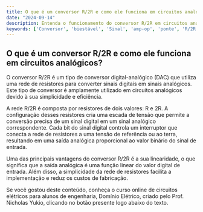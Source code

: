 ```yaml
---
title: O que é um conversor R/2R e como ele funciona em circuitos analógicos?
date: "2024-09-14"
description: Entenda o funcionamento do conversor R/2R em circuitos analógicos e sua importância na engenharia elétrica.
keywords: ['Conversor', 'biestável', 'Sinal', 'amp-op', 'ponte', 'R/2R', 'Amplificador']
---
```


## O que é um conversor R/2R e como ele funciona em circuitos analógicos?

O conversor R/2R é um tipo de conversor digital-analógico (DAC) que utiliza uma rede de resistores para converter sinais digitais em sinais analógicos. Este tipo de conversor é amplamente utilizado em circuitos analógicos devido à sua simplicidade e eficiência.

A rede R/2R é composta por resistores de dois valores: R e 2R. A configuração desses resistores cria uma escada de tensão que permite a conversão precisa de um sinal digital em um sinal analógico correspondente. Cada bit do sinal digital controla um interruptor que conecta a rede de resistores a uma tensão de referência ou ao terra, resultando em uma saída analógica proporcional ao valor binário do sinal de entrada.

Uma das principais vantagens do conversor R/2R é a sua linearidade, o que significa que a saída analógica é uma função linear do valor digital de entrada. Além disso, a simplicidade da rede de resistores facilita a implementação e reduz os custos de fabricação.

Se você gostou deste conteúdo, conheça o curso online de circuitos elétricos para alunos de engenharia, Domínio Elétrico, criado pelo Prof. Nicholas Yukio, clicando no botão presente logo abaixo do texto.